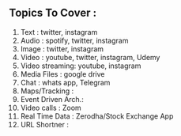 ## Topics To  Cover :
1. Text  : twitter, instagram
2. Audio : spotify, twitter, instagram
3. Image : twitter, instagram
4. Video : youtube, twitter, instagram, Udemy
5. Video streaming: youtube, instagram
6. Media Files : google drive
7. Chat : whats app, Telegram
8. Maps/Tracking :
9. Event Driven Arch.:
10. Video calls : Zoom
11. Real Time Data : Zerodha/Stock Exchange App
12. URL Shortner :  
